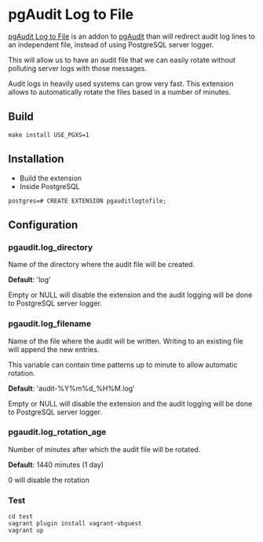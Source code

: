 # pgAudit Log to File

[pgAudit Log to File](https://github.com/fmbiete/pgauditlogtofile) is an addon to [pgAudit](https://www.pgaudit.org/) than will redirect audit log lines to an independent file, instead of using PostgreSQL server logger.

This will allow us to have an audit file that we can easily rotate without polluting server logs with those messages.

Audit logs in heavily used systems can grow very fast. This extension allows to automatically rotate the files based in a number of minutes.

## Build
```
make install USE_PGXS=1
```

## Installation
- Build the extension
- Inside PostgreSQL

```
postgres=# CREATE EXTENSION pgauditlogtofile;
```

## Configuration

### pgaudit.log_directory
Name of the directory where the audit file will be created.

**Default**: 'log'

Empty or NULL will disable the extension and the audit logging will be done to PostgreSQL server logger.

### pgaudit.log_filename
Name of the file where the audit will be written. Writing to an existing file will append the new entries.

This variable can contain time patterns up to minute to allow automatic rotation.

**Default**: 'audit-%Y%m%d_%H%M.log'

Empty or NULL will disable the extension and the audit logging will be done to PostgreSQL server logger.

### pgaudit.log_rotation_age
Number of minutes after which the audit file will be rotated.

**Default**: 1440 minutes (1 day)

0 will disable the rotation


### Test
```
cd test
vagrant plugin install vagrant-vbguest
vagrant up
```

